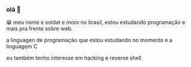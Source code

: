 ### olá 👋
😁  meu nome e soldat e moro no brasil, estou estudando programação
e mais pra frente sobre web.

a linguagen de programação que estou estudando no momento e a linguagem C

eu também tenho interesse em hacking e reverse shell


